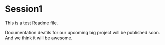 # Session1
This is a test Readme file. 

Documentation deatils for our upcoming big project will be published soon.
And we think it will be awesome.

